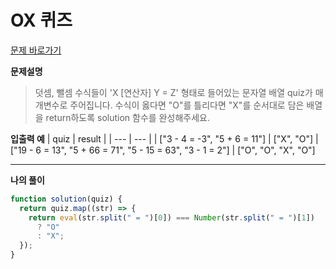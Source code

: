 # OX 퀴즈

[문제 바로가기](https://school.programmers.co.kr/learn/courses/30/lessons/120907)

**문제설명**

> 덧셈, 뺄셈 수식들이 'X [연산자] Y = Z' 형태로 들어있는 문자열 배열 quiz가 매개변수로 주어집니다. 수식이 옳다면 "O"를 틀리다면 "X"를 순서대로 담은 배열을 return하도록 solution 함수를 완성해주세요.

**입출력 예**
| quiz | result |
| --- | --- |
| ["3 - 4 = -3", "5 + 6 = 11"] | ["X", "O"]
| ["19 - 6 = 13", "5 + 66 = 71", "5 - 15 = 63", "3 - 1 = 2"] | ["O", "O", "X", "O"]

---

**나의 풀이**

```javascript
function solution(quiz) {
  return quiz.map((str) => {
    return eval(str.split(" = ")[0]) === Number(str.split(" = ")[1])
      ? "O"
      : "X";
  });
}
```
